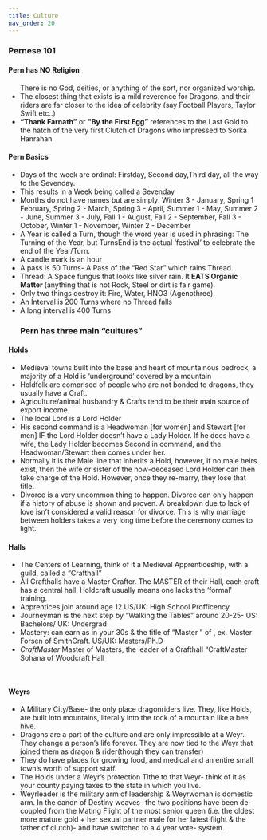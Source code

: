 ```yaml
---
title: Culture
nav_order: 20
---
```


<h3>Pernese 101</h3>
<h4>Pern has NO Religion</h4>
<ul>There is no God, deities, or anything of the sort, nor organized worship.
<li>The closest thing that exists is a mild reverence for Dragons, and their riders are far closer to the idea of celebrity (say Football Players, Taylor Swift etc..)</li>
<li><b>“Thank Farnath”</b> or <b>"By the First Egg”</b> references to the Last Gold to the hatch of the very first Clutch of Dragons who impressed to Sorka Hanrahan</li></ul>
<h4> Pern Basics</h4>
<ul><li> Days of the week are ordinal: Firstday, Second day,Third day, all the way to the Sevenday.</li>
<li> This results in a Week being called a Sevenday</li>
<li> Months do not have names but are simply: Winter 3 - January, Spring 1 February, Spring 2 - March, Spring 3 - April, Summer 1 - May, Summer 2 - June, Summer 3 - July, Fall 1 - August, Fall 2 - September, Fall 3 - October, Winter 1 - November, Winter 2 - December </li>
<li>A Year is called a Turn, though the word year is used in phrasing: The Turning of the Year, but TurnsEnd is the actual ‘festival’ to celebrate the end of the Year/Turn.</li>
<li>A  candle mark is an hour</li>
<li> A pass is 50 Turns- A Pass of the “Red Star” which rains Thread.</li>
<li>Thread: A Space fungus that looks like silver rain. It <b>EATS Organic Matter </b>(anything that is not Rock, Steel or dirt is fair game).</li>
<li>Only two things destroy it: Fire, Water, HNO3 (Agenothree).</li>
<li> An Interval is 200 Turns where no Thread falls</li>
<li> A long interval is 400 Turns</li></ul>

<ul><b><h3>Pern has <b>three</b> main “cultures”</b></ul></h3>
<h4>Holds</h4><ul>
<li> Medieval towns built into the base and heart of mountainous bedrock, a majority of a Hold is ‘underground’ covered by a mountain</li>
<li> Holdfolk are comprised of people who are not bonded to dragons, they usually have a Craft.</li>
<li> Agriculture/animal husbandry & Crafts tend to be their main source of export income.</li>
<li> The local Lord is a Lord Holder</li>
<li> His second command is a Headwoman [for women] and Stewart [for men] IF the Lord Holder doesn’t have a Lady Holder. If he does have a wife, the Lady Holder becomes Second in command, and the Headwoman/Stewart then comes under her.</li>
<li>Normally it is the Male line that inherits a Hold, however, if no male heirs exist, then the wife or sister of the now-deceased Lord Holder can then take charge of the Hold. However, once they re-marry, they lose that title. </li>
<li>Divorce is a very uncommon thing to happen. Divorce can only happen if a history of abuse is shown and proven. A breakdown due to lack of love isn’t considered a valid reason for divorce. This is why marriage between holders takes a very long time before the ceremony comes to light.</li> 
</ul>
<h4>Halls</h4>
<ul><li>The Centers of Learning, think of it a Medieval Apprenticeship, with a guild, called a “Crafthall”</li>
<li>All Crafthalls have a Master Crafter. The MASTER of their Hall, each craft has a central hall. Holdcraft usually means one lacks the ‘formal’ training.</li>
<li> Apprentices join around age 12.US/UK: High School Profficency</li>
<li> Journeyman is the next step by “Walking the Tables” around 20-25- US: Bachelors/ UK: Undergrad</li>
<li> Mastery: can earn as in your 30s & the title of “Master <name>” of <Craft>, ex. Master Forsen of SmithCraft. US/UK: Masters/Ph.D</li>
<li><em>CraftMaster</em> Master of Masters, the leader of a Crafthall “CraftMaster Sohana of Woodcraft Hall</li></ul>
<br>
<h4>Weyrs</h4> 
<ul><li> A Military City/Base- the only place dragonriders live. They, like Holds, are built into mountains, literally into the rock of a mountain like a bee hive.</li>
<li>Dragons are a part of the culture and are only impressible at a Weyr. They change a person’s life forever. They are now tied to the Weyr that joined them as dragon & rider(though they can transfer)</li>
<li>They do have places for growing food, and medical and an entire small town’s worth of support staff.</li>
<li> The Holds under a Weyr’s protection Tithe to that Weyr- think of it as your county paying taxes to the state in which you live.</li>
<li> Weyrleader is the military arm of leadership & Weyrwoman is domestic arm. In the canon of Destiny weaves- the two positions have been de-coupled from the Mating Flight of the most senior queen (i.e. the oldest more mature gold + her sexual partner male for her latest flight & the father of clutch)- and have switched to a 4 year vote- system.</li></ul>



